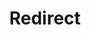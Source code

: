 ﻿---
layout: src/layouts/Redirect.astro
title: Redirect
redirect: /docs/projects/steps/configuration-features/configuration-transforms
pubDate:  2023-01-01
navSearch: false
navSitemap: false
navMenu: false
---
